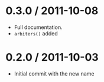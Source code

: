 0.3.0 / 2011-10-08
==================

  * Full documentation.
  * `arbiters()` added

0.2.0 / 2011-10-03
==================

  * Initial commit with the new name
